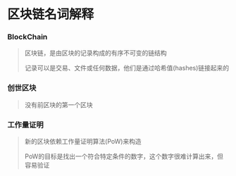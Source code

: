 # 区块链名词解释

### **BlockChain**

> 区块链，是由区块的记录构成的有序不可变的链结构
>
> 记录可以是交易、文件或任何数据，他们是通过哈希值(hashes)链接起来的

### **创世区块**

> 没有前区块的第一个区块

### **工作量证明**

> 新的区块依赖工作量证明算法(PoW)来构造
>
> PoW的目标是找出一个符合特定条件的数字，这个数字很难计算出来，但容易验证